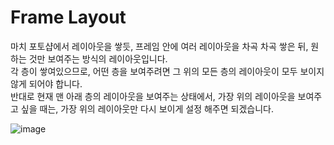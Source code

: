 Frame Layout
====

마치 포토샵에서 레이아웃을 쌓듯, 프레임 안에 여러 레이아웃을 차곡 차곡 쌓은 뒤, 원하는 것만 보여주는 방식의 레이아웃입니다.    
각 층이 쌓여있으므로, 어떤 층을 보여주려면 그 위의 모든 층의 레이아웃이 모두 보이지 않게 되어야 합니다.    
반대로 현재 맨 아래 층의 레이아웃을 보여주는 상태에서, 가장 위의 레이아웃을 보여주고 싶을 때는, 가장 위의 레이아웃만 다시 보이게 설정 해주면 되겠습니다.    


![image](https://user-images.githubusercontent.com/71186266/167999190-89ec2d03-bd54-4e44-a981-b73a08860ea5.png)

